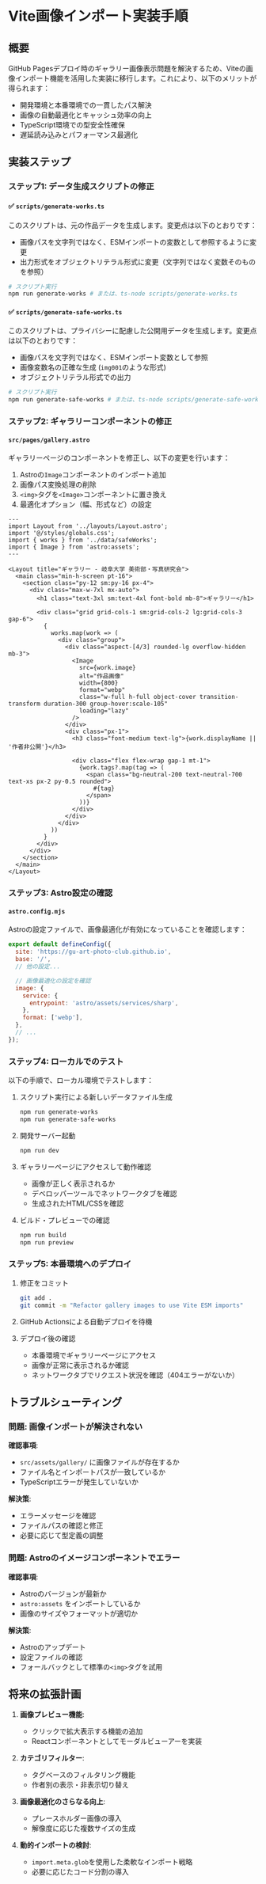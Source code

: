 # Vite画像インポート実装手順

## 概要

GitHub Pagesデプロイ時のギャラリー画像表示問題を解決するため、Viteの画像インポート機能を活用した実装に移行します。これにより、以下のメリットが得られます：

- 開発環境と本番環境での一貫したパス解決
- 画像の自動最適化とキャッシュ効率の向上
- TypeScript環境での型安全性確保
- 遅延読み込みとパフォーマンス最適化

## 実装ステップ

### ステップ1: データ生成スクリプトの修正

#### ✅ `scripts/generate-works.ts`

このスクリプトは、元の作品データを生成します。変更点は以下のとおりです：

- 画像パスを文字列ではなく、ESMインポートの変数として参照するように変更
- 出力形式をオブジェクトリテラル形式に変更（文字列ではなく変数そのものを参照）

```bash
# スクリプト実行
npm run generate-works # または、ts-node scripts/generate-works.ts
```

#### ✅ `scripts/generate-safe-works.ts`

このスクリプトは、プライバシーに配慮した公開用データを生成します。変更点は以下のとおりです：

- 画像パスを文字列ではなく、ESMインポート変数として参照
- 画像変数名の正確な生成 (`img001`のような形式)
- オブジェクトリテラル形式での出力

```bash
# スクリプト実行
npm run generate-safe-works # または、ts-node scripts/generate-safe-works.ts
```

### ステップ2: ギャラリーコンポーネントの修正

#### `src/pages/gallery.astro`

ギャラリーページのコンポーネントを修正し、以下の変更を行います：

1. Astroの`Image`コンポーネントのインポート追加
2. 画像パス変換処理の削除
3. `<img>`タグを`<Image>`コンポーネントに置き換え
4. 最適化オプション（幅、形式など）の設定

```astro
---
import Layout from '../layouts/Layout.astro';
import '@/styles/globals.css';
import { works } from '../data/safeWorks';
import { Image } from 'astro:assets';
---

<Layout title="ギャラリー - 岐阜大学 美術部・写真研究会">
  <main class="min-h-screen pt-16">
    <section class="py-12 sm:py-16 px-4">
      <div class="max-w-7xl mx-auto">
        <h1 class="text-3xl sm:text-4xl font-bold mb-8">ギャラリー</h1>

        <div class="grid grid-cols-1 sm:grid-cols-2 lg:grid-cols-3 gap-6">
          {
            works.map(work => (
              <div class="group">
                <div class="aspect-[4/3] rounded-lg overflow-hidden mb-3">
                  <Image
                    src={work.image}
                    alt="作品画像"
                    width={800}
                    format="webp"
                    class="w-full h-full object-cover transition-transform duration-300 group-hover:scale-105"
                    loading="lazy"
                  />
                </div>
                <div class="px-1">
                  <h3 class="font-medium text-lg">{work.displayName || '作者非公開'}</h3>

                  <div class="flex flex-wrap gap-1 mt-1">
                    {work.tags?.map(tag => (
                      <span class="bg-neutral-200 text-neutral-700 text-xs px-2 py-0.5 rounded">
                        #{tag}
                      </span>
                    ))}
                  </div>
                </div>
              </div>
            ))
          }
        </div>
      </div>
    </section>
  </main>
</Layout>
```

### ステップ3: Astro設定の確認

#### `astro.config.mjs`

Astroの設定ファイルで、画像最適化が有効になっていることを確認します：

```javascript
export default defineConfig({
  site: 'https://gu-art-photo-club.github.io',
  base: '/',
  // 他の設定...

  // 画像最適化の設定を確認
  image: {
    service: {
      entrypoint: 'astro/assets/services/sharp',
    },
    format: ['webp'],
  },
  // ...
});
```

### ステップ4: ローカルでのテスト

以下の手順で、ローカル環境でテストします：

1. スクリプト実行による新しいデータファイル生成

   ```bash
   npm run generate-works
   npm run generate-safe-works
   ```

2. 開発サーバー起動

   ```bash
   npm run dev
   ```

3. ギャラリーページにアクセスして動作確認

   - 画像が正しく表示されるか
   - デベロッパーツールでネットワークタブを確認
   - 生成されたHTML/CSSを確認

4. ビルド・プレビューでの確認
   ```bash
   npm run build
   npm run preview
   ```

### ステップ5: 本番環境へのデプロイ

1. 修正をコミット

   ```bash
   git add .
   git commit -m "Refactor gallery images to use Vite ESM imports"
   ```

2. GitHub Actionsによる自動デプロイを待機

3. デプロイ後の確認
   - 本番環境でギャラリーページにアクセス
   - 画像が正常に表示されるか確認
   - ネットワークタブでリクエスト状況を確認（404エラーがないか）

## トラブルシューティング

### 問題: 画像インポートが解決されない

**確認事項**:

- `src/assets/gallery/` に画像ファイルが存在するか
- ファイル名とインポートパスが一致しているか
- TypeScriptエラーが発生していないか

**解決策**:

- エラーメッセージを確認
- ファイルパスの確認と修正
- 必要に応じて型定義の調整

### 問題: Astroのイメージコンポーネントでエラー

**確認事項**:

- Astroのバージョンが最新か
- `astro:assets` をインポートしているか
- 画像のサイズやフォーマットが適切か

**解決策**:

- Astroのアップデート
- 設定ファイルの確認
- フォールバックとして標準の`<img>`タグを試用

## 将来の拡張計画

1. **画像プレビュー機能**:

   - クリックで拡大表示する機能の追加
   - Reactコンポーネントとしてモーダルビューアーを実装

2. **カテゴリフィルター**:

   - タグベースのフィルタリング機能
   - 作者別の表示・非表示切り替え

3. **画像最適化のさらなる向上**:

   - プレースホルダー画像の導入
   - 解像度に応じた複数サイズの生成

4. **動的インポートの検討**:
   - `import.meta.glob`を使用した柔軟なインポート戦略
   - 必要に応じたコード分割の導入

